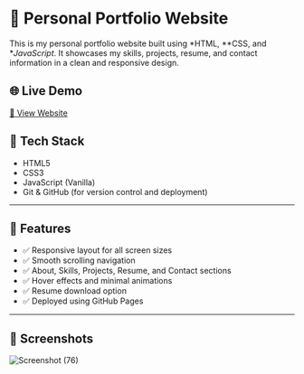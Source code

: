 # 💼 Personal Portfolio Website

This is my personal portfolio website built using *HTML, **CSS, and **JavaScript*. It showcases my skills, projects, resume, and contact information in a clean and responsive design.

## 🌐 Live Demo

[🔗 View Website](https://KSNIKSHITHA.github.io/portfolio/)  

## 🧰 Tech Stack

- HTML5
- CSS3
- JavaScript (Vanilla)
- Git & GitHub (for version control and deployment)

---

## 📂 Features

- ✅ Responsive layout for all screen sizes
- ✅ Smooth scrolling navigation
- ✅ About, Skills, Projects, Resume, and Contact sections
- ✅ Hover effects and minimal animations
- ✅ Resume download option
- ✅ Deployed using GitHub Pages

---

## 📸 Screenshots

![Screenshot (76)](https://github.com/user-attachments/assets/7c579958-bb58-4996-b89d-3d76c2cd44c3)

